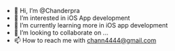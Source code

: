 - 👋 Hi, I’m @Chanderpra
- 👀 I’m interested in iOS App development
- 🌱 I’m currently learning more in iOS app development
- 💞️ I’m looking to collaborate on ...
- 📫 How to reach me with chann4444@gmail.com

<!---
Chanderpra/Chanderpra is a ✨ special ✨ repository because its `README.md` (this file) appears on your GitHub profile.
You can click the Preview link to take a look at your changes.
--->
